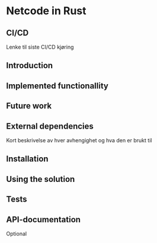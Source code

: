 # Netcode in Rust
## CI/CD
Lenke til siste CI/CD kjøring

## Introduction

## Implemented functionallity

## Future work

## External dependencies
Kort beskrivelse av hver avhengighet og hva den er brukt til

## Installation

## Using the solution

## Tests

## API-documentation
Optional
